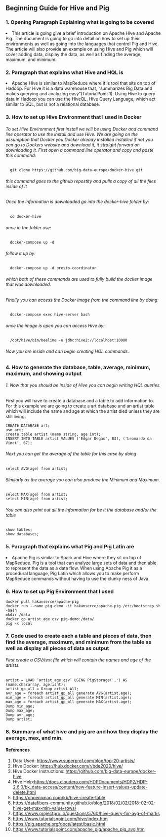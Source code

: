 ## Beginning Guide for Hive and Pig

### 1. Opening Paragraph Explaining what is going to be covered
<li> This article is going give a brief introduction on Apache Hive and Apache Pig. The document is going to go into detail on how to set up their environments as well as going into the languages that control Pig and Hive. The article will also provide an example on using Hive and Pig which will cover adding data, display the data, as well as finding the average, maximum, and minimum. </li>


### 2. Paragraph that explains what Hive and HQL is
<li> Apache Hive is similar to MapReduce where it is tool that sits on top of Hadoop. For Hive it is a data warehouse that, “summarizes Big Data and makes querying and analyzing easy”(TutorialPoint 1). Using Hive to query data in Hadoop you can use the HiveQL, Hive Query Language, which act similar to SQL, but is not a relational database. </li>

### 3. How to set up Hive Environment that I used in Docker
###### To set Hive Environment first install we will be using Docker and command line operator to use the install and use Hive. We are going on the assumption that Docker you Docker already installed installed if not you can go to Dockers website and download it, it straight forward on downloading it. First open a command line operator and copy and paste this command:
```
  git clone https://github.com/big-data-europe/docker-hive.git
```
###### this command goes to the github repostity and pulls a copy of all the files inside of it
###### Once the information is downloaded go into the docker-hive folder by:
```
  cd docker-hive
```
###### once in the folder use: 
```
  docker-compose up -d 
```
###### follow it up by: 
```
  docker-compose up -d presto-coordinator 
```
###### which both of these commands are used to fully build the docker image that was downloaded. </li>
###### Finally you can access the Docker image from the command line by doing:
```
  docker-compose exec hive-server bash
```
###### once the image is open you can access Hive by: 
```
  /opt/hive/bin/beeline -u jdbc:hive2://localhost:10000
```
###### Now you are inside and can begin creating HQL commands. </li>
  
### 4. How to generate the database, table, average, minimum, maximum, and showing output
###### 1. Now that you should be inside of Hive you can begin writing HQL queries.
First you will have to create a database and a table to add information to. For this example we are going to create a art database and an artist table which will include the name and age at which the artist died unless they are still living. 
```
CREATE DATABASE art;
use art;
create table artist (name string, age int);
INSERT INTO TABLE artist VALUES ('Edgar Degas', 83), ('Leonardo da Vinci', 67);
```
###### Next you can get the average of the table for this case by doing
```
select AVG(age) from artist; 
```
###### Similarly as the average you can also produce the Minimum and Maximum.
```
select MAX(age) from artist; 
select MIN(age) from artist;
```
###### You can also print out all the information for be it the database and/or the table
```
show tables;
show databases;
```
### 5. Paragraph that explains what Pig and Pig Latin are
<li> Apache Pig is similar to Spark and Hive where they sit on top of MapReduce. Pig is a tool that can analyze large sets of data and then able to represent the data as a data flow. When using Apache Pig it as a procedural language, Pig Latin which allows you to make perform MapReduce commands without having to use the clunky ness of Java. </li>

### 6. How to set up Pig Environment that I used
```
docker pull hakanserce/apache-pig
docker run --name pig-demo -it hakanserce/apache-pig /etc/bootstrap.sh -bash
mkdir /data
docker cp artist_age.csv pig-demo:/data/
pig -x local
```

### 7. Code used to create each a table and pieces of data, then find the average, maximum, and minimum from the table as well as display all pieces of data as output
###### First create a CSV/text file which will contain the names and age of the artists.
```
artist = LOAD ‘artist_age.csv’ USING PigStorage(',') AS (name:chararray, age:isnt);
artist_gp_all = Group artist All;
avr_age = foreach artist_gp_all generate AVG(artist.age);
min_age = foreach artist_gp_all generate MIN(artist.age);
max_age = foreach artist_gp_all generate MAX(artist.age);
Dump min_age;
Dump max_age;
Dump avr_age;
Dump artist;
```

### 8. Summary of what hive and pig are and how they display the average, max, and min. 

#### References
1. Data Used: https://www.superprof.com/blog/top-20-artists/
2. Hive Docker: https://hub.docker.com/r/bde2020/hive/
3. Hive Docker Instructions: https://github.com/big-data-europe/docker-hive
4. Hive Help:https://docs.cloudera.com/HDPDocuments/HDP2/HDP-2.6.0/bk_data-access/content/new-feature-insert-values-update-delete.html
5. https://phoenixnap.com/kb/hive-create-table
6. https://datafibers-community.github.io/blog/2018/02/02/2018-02-02-hive-get-max-min-value-rows/
7. https://www.projectpro.io/questions/5760/hive-query-for-avg-of-marks
8. https://www.tutorialspoint.com/hive/index.htm
9. https://pig.apache.org/docs/latest/basic.html
10. https://www.tutorialspoint.com/apache_pig/apache_pig_avg.htm

